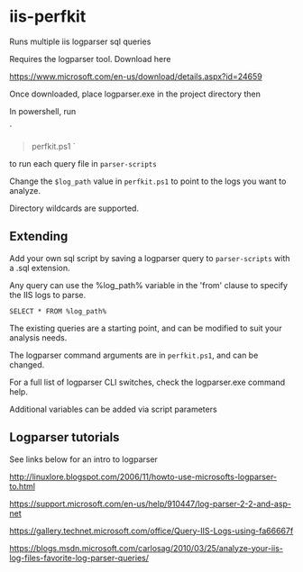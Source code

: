 # iis-perfkit

Runs multiple iis logparser sql queries

Requires the logparser tool. Download here

https://www.microsoft.com/en-us/download/details.aspx?id=24659

Once downloaded, place logparser.exe in the project directory then

In powershell, run

`
> perfkit.ps1
`

to run each query file in `parser-scripts`

Change the `$log_path` value in `perfkit.ps1`
to point to the logs you want to analyze.

Directory wildcards are supported.

## Extending ##

Add your own sql script by saving
a logparser query to `parser-scripts`
with a .sql extension.

Any query can use the %log_path% variable in the 'from' clause
to specify the IIS logs to parse.

`
SELECT *
FROM %log_path%
`

The existing queries are a starting point, and can be modified
to suit your analysis needs.

The logparser command arguments are in `perfkit.ps1`, and
can be changed.

For a full list of logparser CLI switches,
check the logparser.exe command help.

Additional variables can be added via script parameters

## Logparser tutorials ##

See links below for an intro to logparser

http://linuxlore.blogspot.com/2006/11/howto-use-microsofts-logparser-to.html

https://support.microsoft.com/en-us/help/910447/log-parser-2-2-and-asp-net

https://gallery.technet.microsoft.com/office/Query-IIS-Logs-using-fa66667f

https://blogs.msdn.microsoft.com/carlosag/2010/03/25/analyze-your-iis-log-files-favorite-log-parser-queries/

